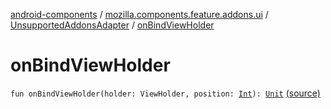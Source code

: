 [android-components](../../index.md) / [mozilla.components.feature.addons.ui](../index.md) / [UnsupportedAddonsAdapter](index.md) / [onBindViewHolder](./on-bind-view-holder.md)

# onBindViewHolder

`fun onBindViewHolder(holder: ViewHolder, position: `[`Int`](https://kotlinlang.org/api/latest/jvm/stdlib/kotlin/-int/index.html)`): `[`Unit`](https://kotlinlang.org/api/latest/jvm/stdlib/kotlin/-unit/index.html) [(source)](https://github.com/mozilla-mobile/android-components/blob/master/components/feature/addons/src/main/java/mozilla/components/feature/addons/ui/UnsupportedAddonsAdapter.kt#L34)